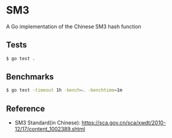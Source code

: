 # SM3
A Go implementation of the Chinese SM3 hash function 

## Tests
```bash
$ go test .
```

## Benchmarks
```bash
$ go test -timeout 1h -bench=. -benchtime=1m
```

## Reference
- SM3 Standard(in Chinese): https://sca.gov.cn/sca/xwdt/2010-12/17/content_1002389.shtml
